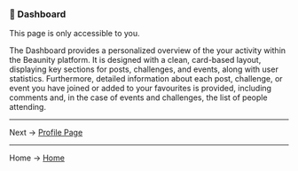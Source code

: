 ### 🌟 Dashboard

This page is only accessible to you. 

The Dashboard provides a personalized overview of the your activity within the Beaunity platform.
It is designed with a clean, card-based layout, displaying key sections for posts, challenges, and events, along 
with user statistics. Furthermore, detailed information about each post, challenge, or event you have joined or added
to your favourites is provided, including comments and, in the case of events and challenges, the list of people attending.
















---
Next -> [Profile Page](https://github.com/denniesia/beaunity/blob/main/docs/pages/profile.md)

--- 
Home -> [Home](https://github.com/denniesia/beaunity?tab=readme-ov-file#readme)
